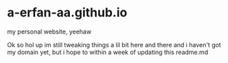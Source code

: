 # a-erfan-aa.github.io
my personal website, yeehaw

Ok so hol up im still tweaking things a lil bit here and there and i haven't got my domain yet, but i hope to within a week of updating this readme.md

